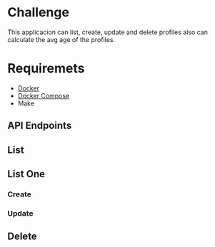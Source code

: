 # Challenge

This applicacion can list, create, update and delete profiles also can calculate the avg age of the profiles. 

# Requiremets

- [Docker](https://docs.docker.com/get-docker/)
- [Docker Compose](https://docs.docker.com/compose/install/)
- Make 

## API Endpoints

## List
## List One
### Create
### Update
## Delete
